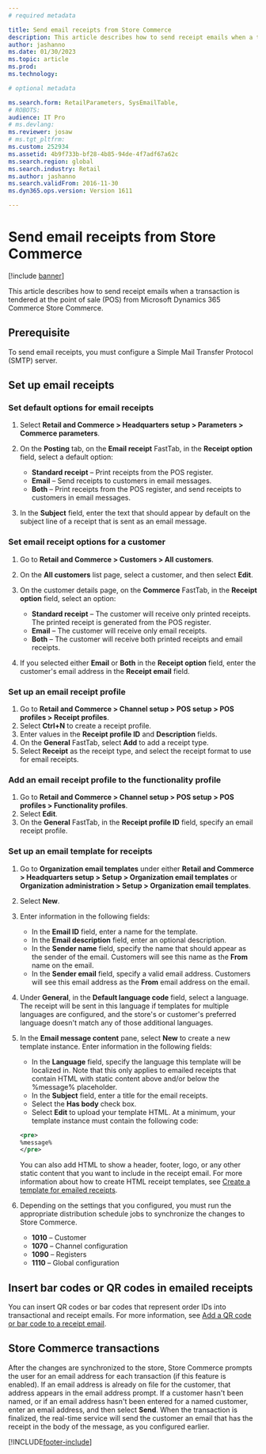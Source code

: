 ```yaml
---
# required metadata

title: Send email receipts from Store Commerce
description: This article describes how to send receipt emails when a transaction is tendered at the point of sale (POS) from Microsoft Dynamics 365 Commerce Store Commerce.  
author: jashanno
ms.date: 01/30/2023
ms.topic: article
ms.prod: 
ms.technology: 

# optional metadata

ms.search.form: RetailParameters, SysEmailTable,
# ROBOTS: 
audience: IT Pro
# ms.devlang: 
ms.reviewer: josaw
# ms.tgt_pltfrm: 
ms.custom: 252934
ms.assetid: 4b9f733b-bf28-4b85-94de-4f7adf67a62c
ms.search.region: global
ms.search.industry: Retail
ms.author: jashanno
ms.search.validFrom: 2016-11-30
ms.dyn365.ops.version: Version 1611

---
```


# Send email receipts from Store Commerce

[!include [banner](includes/banner.md)]

This article describes how to send receipt emails when a transaction is tendered at the point of sale (POS) from Microsoft Dynamics 365 Commerce Store Commerce.

## Prerequisite

To send email receipts, you must configure a Simple Mail Transfer Protocol (SMTP) server.

## Set up email receipts

### Set default options for email receipts

1. Select **Retail and Commerce &gt; Headquarters setup &gt; Parameters &gt; Commerce parameters**.
1. On the **Posting** tab, on the **Email receipt** FastTab, in the **Receipt option** field, select a default option:

    - **Standard receipt** – Print receipts from the POS register.
    - **Email** – Send receipts to customers in email messages.
    - **Both** – Print receipts from the POS register, and send receipts to customers in email messages.

1. In the **Subject** field, enter the text that should appear by default on the subject line of a receipt that is sent as an email message.

### Set email receipt options for a customer

1. Go to **Retail and Commerce &gt; Customers &gt; All customers**.
1. On the **All customers** list page, select a customer, and then select **Edit**.
1. On the customer details page, on the **Commerce** FastTab, in the **Receipt option** field, select an option:

    - **Standard receipt** – The customer will receive only printed receipts. The printed receipt is generated from the POS register.
    - **Email** – The customer will receive only email receipts.
    - **Both** – The customer will receive both printed receipts and email receipts.

1. If you selected either **Email** or **Both** in the **Receipt option** field, enter the customer's email address in the **Receipt email** field.

### Set up an email receipt profile

1. Go to **Retail and Commerce &gt; Channel setup &gt; POS setup &gt; POS profiles &gt; Receipt profiles**.
1. Select **Ctrl+N** to create a receipt profile.
1. Enter values in the **Receipt profile ID** and **Description** fields.
1. On the **General** FastTab, select **Add** to add a receipt type.
1. Select **Receipt** as the receipt type, and select the receipt format to use for email receipts.

### Add an email receipt profile to the functionality profile

1. Go to **Retail and Commerce &gt; Channel setup &gt; POS setup &gt; POS profiles &gt; Functionality profiles**.
1. Select **Edit**.
1. On the **General** FastTab, in the **Receipt profile ID** field, specify an email receipt profile.

### Set up an email template for receipts

1. Go to **Organization email templates** under either **Retail and Commerce &gt; Headquarters setup &gt; Setup &gt; Organization email templates** or **Organization administration &gt; Setup &gt; Organization email templates**.
1. Select **New**.
1. Enter information in the following fields:

    - In the **Email ID** field, enter a name for the template.
    - In the **Email description** field, enter an optional description.
    - In the **Sender name** field, specify the name that should appear as the sender of the email. Customers will see this name as the **From** name on the email.
    - In the **Sender email** field, specify a valid email address. Customers will see this email address as the **From** email address on the email.

1. Under **General**, in the **Default language code** field, select a language. The receipt will be sent in this language if templates for multiple languages are configured, and the store's or customer's preferred language doesn't match any of those additional languages. 
1. In the **Email message content** pane, select **New** to create a new template instance. Enter information in the following fields:

    - In the **Language** field, specify the language this template will be localized in. Note that this only applies to emailed receipts that contain HTML with static content above and/or below the %message% placeholder.
    - In the **Subject** field, enter a title for the email receipts.
    - Select the **Has body** check box.
    - Select **Edit** to upload your template HTML. At a minimum, your template instance must contain the following code: 

    ``` xml
    <pre>
    %message%
    </pre>
    ```

    You can also add HTML to show a header, footer, logo, or any other static content that you want to include in the receipt email. For more information about how to create HTML receipt templates, see [Create a template for emailed receipts](email-templates-transactions.md#create-a-template-for-emailed-receipts). 

1. Depending on the settings that you configured, you must run the appropriate distribution schedule jobs to synchronize the changes to Store Commerce.

    - **1010** – Customer
    - **1070** – Channel configuration
    - **1090** – Registers
    - **1110** – Global configuration

## Insert bar codes or QR codes in emailed receipts

You can insert QR codes or bar codes that represent order IDs into transactional and receipt emails. For more information, see [Add a QR code or bar code to a receipt email](add-qr-code-barcode-email.md#add-a-qr-code-or-bar-code-to-a-receipt-email). 

## Store Commerce transactions

After the changes are synchronized to the store, Store Commerce prompts the user for an email address for each transaction (if this feature is enabled). If an email address is already on file for the customer, that address appears in the email address prompt. If a customer hasn't been named, or if an email address hasn't been entered for a named customer, enter an email address, and then select **Send**. When the transaction is finalized, the real-time service will send the customer an email that has the receipt in the body of the message, as you configured earlier.


[!INCLUDE[footer-include](../includes/footer-banner.md)]
